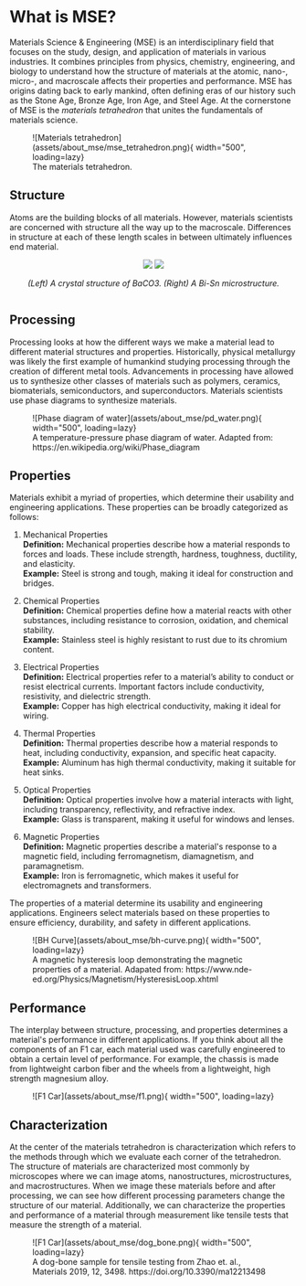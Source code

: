 # What is MSE?

Materials Science & Engineering (MSE) is an interdisciplinary field that focuses on the study, design, and application of materials in various industries. It combines principles from physics, chemistry, engineering, and biology to understand how the structure of materials at the atomic, nano-, micro-, and macroscale affects their properties and performance. MSE has origins dating back to early mankind, often defining eras of our history such as the Stone Age, Bronze Age, Iron Age, and Steel Age. At the cornerstone of MSE is the *materials tetrahedron* that unites the fundamentals of materials science.

<figure markdown="span">
    ![Materials tetrahedron](assets/about_mse/mse_tetrahedron.png){ width="500", loading=lazy}
    <figcaption>The materials tetrahedron.</figcaption>
</figure>

## Structure
Atoms are the building blocks of all materials. However, materials scientists are concerned with structure all the way up to the macroscale. Differences in structure at each of these length scales in between ultimately influences end material.

<div style="display: flex; justify-content: center; align-items: center; flex-direction: column; text-align: center;">
  <div>
    <img src="/assets/about_mse/BaCO3-Pnma.png" width="49%" />
    <img src="/assets/about_mse/bi-sn-lom.jpg" width="49%" />
  </div>
  <p><i>(Left) A crystal structure of BaCO3. (Right) A Bi-Sn microstructure.</i></p>
</div>

## Processing
Processing looks at how the different ways we make a material lead to different material structures and properties. Historically, physical metallurgy was likely the first example of humankind studying processing through the creation of different metal tools. Advancements in processing have allowed us to synthesize other classes of materials such as polymers, ceramics, biomaterials, semiconductors, and superconductors. Materials scientists use phase diagrams to synthesize materials.

<figure markdown="span">
    ![Phase diagram of water](assets/about_mse/pd_water.png){ width="500", loading=lazy}
    <figcaption>A temperature-pressure phase diagram of water. Adapted from: https://en.wikipedia.org/wiki/Phase_diagram</figcaption>
</figure>

## Properties

Materials exhibit a myriad of properties, which determine their usability and engineering applications. These properties can be broadly categorized as follows:

1. Mechanical Properties  
**Definition:** Mechanical properties describe how a material responds to forces and loads. These include strength, hardness, toughness, ductility, and elasticity.  
**Example:** Steel is strong and tough, making it ideal for construction and bridges.    

2. Chemical Properties  
**Definition:** Chemical properties define how a material reacts with other substances, including resistance to corrosion, oxidation, and chemical stability.  
**Example:** Stainless steel is highly resistant to rust due to its chromium content.   

3. Electrical Properties  
**Definition:** Electrical properties refer to a material’s ability to conduct or resist electrical currents. Important factors include conductivity, resistivity, and dielectric strength.  
**Example:** Copper has high electrical conductivity, making it ideal for wiring.   

4. Thermal Properties  
**Definition:** Thermal properties describe how a material responds to heat, including conductivity, expansion, and specific heat capacity.  
**Example:** Aluminum has high thermal conductivity, making it suitable for heat sinks.   

5. Optical Properties  
**Definition:** Optical properties involve how a material interacts with light, including transparency, reflectivity, and refractive index.  
**Example:** Glass is transparent, making it useful for windows and lenses.   

6. Magnetic Properties  
**Definition:** Magnetic properties describe a material's response to a magnetic field, including ferromagnetism, diamagnetism, and paramagnetism.  
**Example:** Iron is ferromagnetic, which makes it useful for electromagnets and transformers.  
 
The properties of a material determine its usability and engineering applications. Engineers select materials based on these properties to ensure efficiency, durability, and safety in different applications.

<figure markdown="span">
    ![BH Curve](assets/about_mse/bh-curve.png){ width="500", loading=lazy}
    <figcaption>A magnetic hysteresis loop demonstrating the magnetic properties of a material. Adapated from: https://www.nde-ed.org/Physics/Magnetism/HysteresisLoop.xhtml</figcaption>
</figure>

## Performance
The interplay between structure, processing, and properties determines a material's performance in different applications. If you think about all the components of an F1 car, each material used was carefully engineered to obtain a certain level of performance. For example, the chassis is made from lightweight carbon fiber and the wheels from a lightweight, high strength magnesium alloy.

<figure markdown="span">
    ![F1 Car](assets/about_mse/f1.png){ width="500", loading=lazy}
</figure>

## Characterization
At the center of the materials tetrahedron is characterization which refers to the methods through which we evaluate each corner of the tetrahedron. The structure of materials are characterized most commonly by microscopes where we can image atoms, nanostructures, microstructures, and macrostructures. When we image these materials before and after processing, we can see how different processing parameters change the structure of our material. Additionally, we can characterize the properties and performance of a material through measurement like tensile tests that measure the strength of a material.

<figure markdown="span">
    ![F1 Car](assets/about_mse/dog_bone.png){ width="500", loading=lazy}
    <figcaption>A dog-bone sample for tensile testing from Zhao et. al., Materials 2019, 12, 3498. https://doi.org/10.3390/ma12213498</figcaption>
</figure>